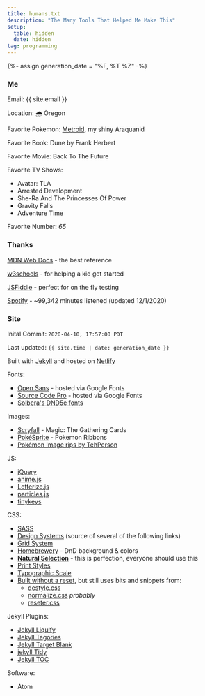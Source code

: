 ```yaml
---
title: humans.txt
description: "The Many Tools That Helped Me Make This"
setup:
  table: hidden
  date: hidden
tag: programming
---
```


{%- assign generation_date = "%F, %T %Z" -%}

### Me

Email: {{ site.email }}

Location: 🌧 ️Oregon

Favorite Pokemon: <a class="internal" href="/pokemon">Metroid</a>, my shiny Araquanid

Favorite Book: Dune by Frank Herbert

Favorite Movie: Back To The Future

Favorite TV Shows:

- Avatar: TLA
- Arrested Development
- She-Ra And The Princesses Of Power
- Gravity Falls
- Adventure Time

Favorite Number: <i class="65">65</i>

### Thanks

[MDN Web Docs](https://developer.mozilla.org/en-US/) - the best reference

[w3schools](https://www.w3schools.com/) - for helping a kid get started

[JSFiddle](https://jsfiddle.net/) - perfect for on the fly testing

[Spotify](https://open.spotify.com/playlist/1u6D5NJ3MOzLeXZU3B6MU1?si=8ef03bee2c48407b) - ~99,342 minutes listened (updated 12/1/2020)

### Site

Inital Commit: `2020-04-10, 17:57:00 PDT`

Last updated: `{{ site.time | date: generation_date }}`

Built with [Jekyll](https://github.com/jekyll/jekyll) and hosted on [Netlify](https://www.netlify.com/)

Fonts:

- [Open Sans](https://fonts.google.com/specimen/Open+Sans) - hosted via Google Fonts
- [Source Code Pro](https://fonts.google.com/specimen/Source+Code+Pro) - hosted via Google Fonts
- [Solbera's DND5e fonts](https://github.com/jonathonf/solbera-dnd-fonts)

Images:

- [Scryfall](https://scryfall.com/) - Magic: The Gathering Cards
- [PokéSprite](https://github.com/msikma/pokesprite) - Pokemon Ribbons
- [Pokémon Image rips by TehPerson](https://bulbapedia.bulbagarden.net/wiki/User:TehPerson)

JS:

- [jQuery](https://github.com/jquery/jquery/)
- [anime.js](https://github.com/juliangarnier/anime/)
- [Letterize.js](https://github.com/WojciechKrakowiak/letterize/)
- [particles.js](https://github.com/VincentGarreau/particles.js/)
- [tinykeys](https://github.com/jamiebuilds/tinykeys/)

CSS:

- [SASS](https://sass-lang.com/)
- [Design Systems](https://leerob.io/blog/style-guides-component-libraries-design-systems/) (source of several of the following links)
- [Grid System](https://tanzu.vmware.com/content/built-to-adapt/intro-to-the-8-point-grid-system-2/)
- [Homebrewery](https://github.com/naturalcrit/homebrewery/) - DnD background & colors
- **[Natural Selection](https://github.com/frontaid/natural-selection/)** - this is perfection, everyone should use this
- [Print Styles](https://www.matuzo.at/blog/i-totally-forgot-about-print-style-sheets/)
- [Typographic Scale](https://spencermortensen.com/articles/typographic-scale/)
- [Built without a reset](https://meiert.com/en/blog/reasons-against-resets/), but still uses bits and snippets from:
  - [destyle.css](https://github.com/nicolas-cusan/destyle.css/)
  - [normalize.css](https://github.com/necolas/normalize.css/) *probably*
  - [reseter.css](https://github.com/krishdevdb/reseter.css/)


Jekyll Plugins:

- [Jekyll Liquify](https://github.com/gemfarmer/jekyll-liquify/)
- [Jekyll Tagories](https://github.com/ashmaroli/jekyll-tagories/)
- [Jekyll Target Blank](https://github.com/keithmifsud/jekyll-target-blank/)
- [jekyll Tidy](https://github.com/apsislabs/jekyll-tidy/)
- [Jekyll TOC](https://github.com/allejo/jekyll-toc)


Software:

- Atom
